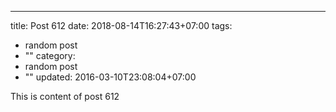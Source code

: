 ---
title: Post 612
date: 2018-08-14T16:27:43+07:00
tags:
  - random post
  - ""
category:
  - random post
  - ""
updated: 2016-03-10T23:08:04+07:00

This is content of post 612